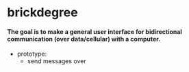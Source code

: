 # brickdegree

#### The goal is to make a general user interface for bidirectional communication (over data/cellular) with a computer.

- prototype:
    - send messages over 
    

